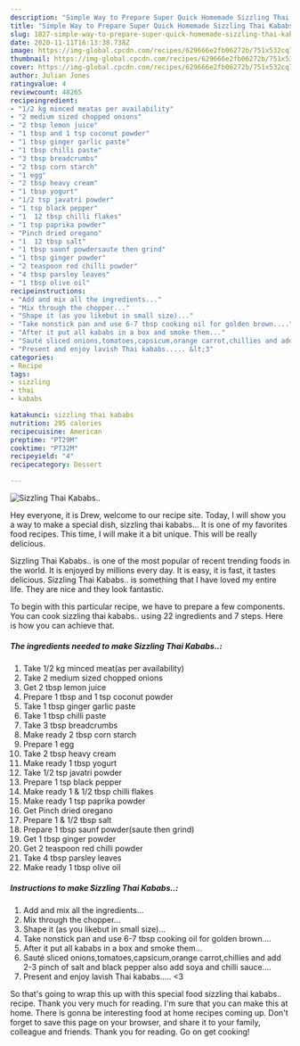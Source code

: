 ```yaml
---
description: "Simple Way to Prepare Super Quick Homemade Sizzling Thai Kababs.."
title: "Simple Way to Prepare Super Quick Homemade Sizzling Thai Kababs.."
slug: 1827-simple-way-to-prepare-super-quick-homemade-sizzling-thai-kababs
date: 2020-11-11T16:13:38.738Z
image: https://img-global.cpcdn.com/recipes/629666e2fb06272b/751x532cq70/sizzling-thai-kababs-recipe-main-photo.jpg
thumbnail: https://img-global.cpcdn.com/recipes/629666e2fb06272b/751x532cq70/sizzling-thai-kababs-recipe-main-photo.jpg
cover: https://img-global.cpcdn.com/recipes/629666e2fb06272b/751x532cq70/sizzling-thai-kababs-recipe-main-photo.jpg
author: Julian Jones
ratingvalue: 4
reviewcount: 48265
recipeingredient:
- "1/2 kg minced meatas per availability"
- "2 medium sized chopped onions"
- "2 tbsp lemon juice"
- "1 tbsp and 1 tsp coconut powder"
- "1 tbsp ginger garlic paste"
- "1 tbsp chilli paste"
- "3 tbsp breadcrumbs"
- "2 tbsp corn starch"
- "1 egg"
- "2 tbsp heavy cream"
- "1 tbsp yogurt"
- "1/2 tsp javatri powder"
- "1 tsp black pepper"
- "1  12 tbsp chilli flakes"
- "1 tsp paprika powder"
- "Pinch dried oregano"
- "1  12 tbsp salt"
- "1 tbsp saunf powdersaute then grind"
- "1 tbsp ginger powder"
- "2 teaspoon red chilli powder"
- "4 tbsp parsley leaves"
- "1 tbsp olive oil"
recipeinstructions:
- "Add and mix all the ingredients..."
- "Mix through the chopper..."
- "Shape it (as you likebut in small size)..."
- "Take nonstick pan and use 6-7 tbsp cooking oil for golden brown...."
- "After it put all kababs in a box and smoke them..."
- "Sauté sliced onions,tomatoes,capsicum,orange carrot,chillies and add 2-3 pinch of salt and black pepper also add soya and chilli sauce...."
- "Present and enjoy lavish Thai kababs..... &lt;3"
categories:
- Recipe
tags:
- sizzling
- thai
- kababs

katakunci: sizzling thai kababs 
nutrition: 295 calories
recipecuisine: American
preptime: "PT29M"
cooktime: "PT32M"
recipeyield: "4"
recipecategory: Dessert

---
```



![Sizzling Thai Kababs..](https://img-global.cpcdn.com/recipes/629666e2fb06272b/751x532cq70/sizzling-thai-kababs-recipe-main-photo.jpg)

Hey everyone, it is Drew, welcome to our recipe site. Today, I will show you a way to make a special dish, sizzling thai kababs... It is one of my favorites food recipes. This time, I will make it a bit unique. This will be really delicious.

Sizzling Thai Kababs.. is one of the most popular of recent trending foods in the world. It is enjoyed by millions every day. It is easy, it is fast, it tastes delicious. Sizzling Thai Kababs.. is something that I have loved my entire life. They are nice and they look fantastic.




To begin with this particular recipe, we have to prepare a few components. You can cook sizzling thai kababs.. using 22 ingredients and 7 steps. Here is how you can achieve that.

<!--inarticleads1-->

##### The ingredients needed to make Sizzling Thai Kababs..:

1. Take 1/2 kg minced meat(as per availability)
1. Take 2 medium sized chopped onions
1. Get 2 tbsp lemon juice
1. Prepare 1 tbsp and 1 tsp coconut powder
1. Take 1 tbsp ginger garlic paste
1. Take 1 tbsp chilli paste
1. Take 3 tbsp breadcrumbs
1. Make ready 2 tbsp corn starch
1. Prepare 1 egg
1. Take 2 tbsp heavy cream
1. Make ready 1 tbsp yogurt
1. Take 1/2 tsp javatri powder
1. Prepare 1 tsp black pepper
1. Make ready 1 &amp; 1/2 tbsp chilli flakes
1. Make ready 1 tsp paprika powder
1. Get Pinch dried oregano
1. Prepare 1 &amp; 1/2 tbsp salt
1. Prepare 1 tbsp saunf powder(saute then grind)
1. Get 1 tbsp ginger powder
1. Get 2 teaspoon red chilli powder
1. Take 4 tbsp parsley leaves
1. Make ready 1 tbsp olive oil




<!--inarticleads2-->

##### Instructions to make Sizzling Thai Kababs..:

1. Add and mix all the ingredients...
1. Mix through the chopper...
1. Shape it (as you likebut in small size)...
1. Take nonstick pan and use 6-7 tbsp cooking oil for golden brown....
1. After it put all kababs in a box and smoke them...
1. Sauté sliced onions,tomatoes,capsicum,orange carrot,chillies and add 2-3 pinch of salt and black pepper also add soya and chilli sauce....
1. Present and enjoy lavish Thai kababs..... &lt;3




So that's going to wrap this up with this special food sizzling thai kababs.. recipe. Thank you very much for reading. I'm sure that you can make this at home. There is gonna be interesting food at home recipes coming up. Don't forget to save this page on your browser, and share it to your family, colleague and friends. Thank you for reading. Go on get cooking!

